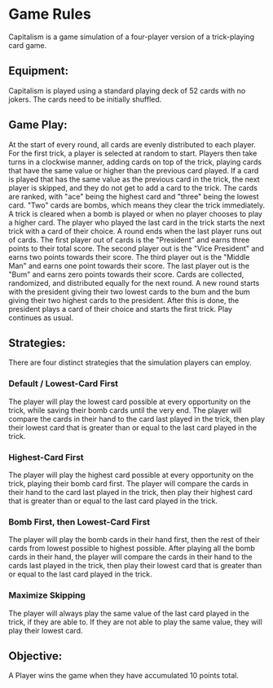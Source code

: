# Game Rules
Capitalism is a game simulation of a four-player version of a trick-playing card game.

## Equipment:
Capitalism is played using a standard playing deck of 52 cards with no jokers. The cards need to be initially shuffled.

## Game Play:
At the start of every round, all cards are evenly distributed to each player. For the first trick, a player is selected at random to start. Players then take turns in a clockwise manner, adding cards on top of the trick, playing cards that have the same value or higher than the previous card played. If a card is played that has the same value as the previous card in the trick, the next player is skipped, and they do not get to add a card to the trick. The cards are ranked, with "ace" being the highest card and "three" being the lowest card. "Two" cards are bombs, which means they clear the trick immediately. A trick is cleared when a bomb is played or when no player chooses to play a higher card. The player who played the last card in the trick starts the next trick with a card of their choice. A round ends when the last player runs out of cards. The first player out of cards is the "President" and earns three points to their total score. The second player out is the "Vice President" and earns two points towards their score. The third player out is the "Middle Man" and earns one point towards their score. The last player out is the "Bum" and earns zero points towards their score. Cards are collected, randomized, and distributed equally for the next round. A new round starts with the president giving their two lowest cards to the bum and the bum giving their two highest cards to the president. After this is done, the president plays a card of their choice and starts the first trick. Play continues as usual.

## Strategies:
There are four distinct strategies that the simulation players can employ.

### Default / Lowest-Card First
The player will play the lowest card possible at every opportunity on the trick, while saving their bomb cards until the very end. The player will compare the cards in their hand to the card last played in the trick, then play their lowest card that is greater than or equal to the last card played in the trick.

### Highest-Card First
The player will play the highest card possible at every opportunity on the trick, playing their bomb card first. The player will compare the cards in their hand to the card last played in the trick, then play their highest card that is greater than or equal to the last card played in the trick.

### Bomb First, then Lowest-Card First
The player will play the bomb cards in their hand first, then the rest of their cards from lowest possible to highest possible. After playing all the bomb cards in their hand, the player will compare the cards in their hand to the cards last played in the trick, then play their lowest card that is greater than or equal to the last card played in the trick.

### Maximize Skipping
The player will always play the same value of the last card played in the trick, if they are able to. If they are not able to play the same value, they will play their lowest card. 

## Objective:

A Player wins the game when they have accumulated 10 points total.